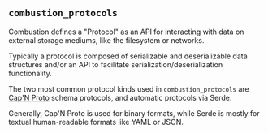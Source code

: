 `combustion_protocols`
----------------------

Combustion defines a "Protocol" as an API for interacting with data on external storage mediums, like the filesystem or networks.

Typically a protocol is composed of serializable and deserializable data structures and/or an API to facilitate serialization/deserialization functionality.

The two most common protocol kinds used in `combustion_protocols` are 
[Cap'N Proto](https://capnproto.org/index.html) schema protocols, and automatic protocols via Serde.

Generally, Cap'N Proto is used for binary formats, while Serde is mostly for textual human-readable formats like YAML or JSON.